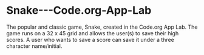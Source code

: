 # Snake---Code.org-App-Lab
The popular and classic game, Snake, created in the Code.org App Lab. The game runs on a 32 x 45 grid and allows the user(s) to save their high scores. A user who wants to save a score can save it under a three character name/initial.
